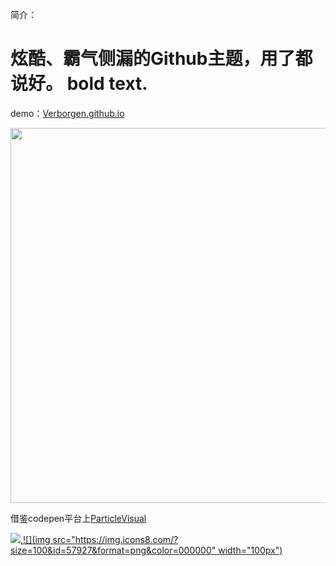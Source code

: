 简介：

# 炫酷、霸气侧漏的Github主题，用了都说好。 **bold text**.

demo：[Verborgen.github.io](https://verborgen.github.io/)

<img src="https://cdn.jsdelivr.net/gh/Verborgen/PicGo@main//%E5%B8%83%E5%8A%A0%E8%BF%AA.png" width="600px">

借鉴codepen平台上[ParticleVisual](https://codepen.io/y_endo/pen/gObOxoM)

[![](https://img.shields.io/badge/author-Jueee-green),![](img src="https://img.icons8.com/?size=100&id=57927&format=png&color=000000" width="100px")](https://verborgen.github.io/)







